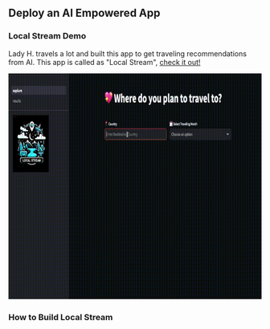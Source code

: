 ## Deploy an AI Empowered App

### Local Stream Demo

Lady H. travels a lot and built this app to get traveling recommendations from AI. This app is called as "Local Stream", [check it out!][1]

<p align="center">
<img src="https://github.com/lady-h-world/My_Garden/blob/main/images/Secret_Guest_images/local_stream_app_v3.gif" width="800" height="450" />
</p>

### How to Build Local Stream


[1]:https://localstream.streamlit.app/